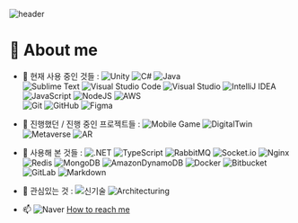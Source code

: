 ![header](https://capsule-render.vercel.app/api?type=wave&color=auto&height=300&section=header&text=Welcome👋&fontSize=90)

# :raising_hand: About me

- 🔭 현재 사용 중인 것들 : 
![Unity](https://img.shields.io/badge/unity-%23000000.svg?style=for-the-badge&logo=unity&logoColor=white) ![C#](https://img.shields.io/badge/c%23-%23239120.svg?style=for-the-badge&logo=c-sharp&logoColor=white) ![Java](https://img.shields.io/badge/java-%23ED8B00.svg?style=for-the-badge&logo=java&logoColor=white)  
![Sublime Text](https://img.shields.io/badge/sublime_text-%23575757.svg?style=for-the-badge&logo=sublime-text&logoColor=important) ![Visual Studio Code](https://img.shields.io/badge/Visual%20Studio%20Code-0078d7.svg?style=for-the-badge&logo=visual-studio-code&logoColor=white) ![Visual Studio](https://img.shields.io/badge/Visual%20Studio-5C2D91.svg?style=for-the-badge&logo=visual-studio&logoColor=white) ![IntelliJ IDEA](https://img.shields.io/badge/IntelliJ_IDEA-000000.svg?style=for-the-badge&logo=IntelliJIDEA&logoColor=white)   
![JavaScript](https://img.shields.io/badge/javascript-%23323330.svg?style=for-the-badge&logo=javascript&logoColor=%23F7DF1E) ![NodeJS](https://img.shields.io/badge/node.js-6DA55F?style=for-the-badge&logo=node.js&logoColor=white) ![AWS](https://img.shields.io/badge/AWS-%23FF9900.svg?style=for-the-badge&logo=amazon-aws&logoColor=white)  
![Git](https://img.shields.io/badge/git-%23F05033.svg?style=for-the-badge&logo=git&logoColor=white) ![GitHub](https://img.shields.io/badge/github-%23121011.svg?style=for-the-badge&logo=github&logoColor=white)   ![Figma](https://img.shields.io/badge/figma-%23F24E1E.svg?style=for-the-badge&logo=figma&logoColor=white)




- 🌱 진행했던 / 진행 중인 프로젝트들 : ![Mobile Game](https://img.shields.io/badge/Mobile_Game-%23F05033.svg?style=for-the-badge&logo=Android&logoColor=white) ![DigitalTwin](https://img.shields.io/badge/Digital_Twin-%23FF9900?style=for-the-badge&logo=&logoColor=white) ![Metaverse](https://img.shields.io/badge/Metaverse-0078d7.svg?style=for-the-badge&logo=&logoColor=white) ![AR](https://img.shields.io/badge/AR-%23239120.svg?style=for-the-badge&logo=&logoColor=white) 




- 👯 사용해 본 것들 : ![.NET](https://img.shields.io/badge/.NET-512BD4.svg?style=for-the-badge&logo=.NET&logoColor=white) ![TypeScript](https://img.shields.io/badge/TypeScript-3178C6.svg?style=for-the-badge&logo=TypeScript&logoColor=white)  ![RabbitMQ](https://img.shields.io/badge/Rabbitmq-FF6600?style=for-the-badge&logo=rabbitmq&logoColor=white) ![Socket.io](https://img.shields.io/badge/Socket.io-black?style=for-the-badge&logo=socket.io&badgeColor=010101) ![Nginx](https://img.shields.io/badge/nginx-%23009639.svg?style=for-the-badge&logo=nginx&logoColor=white) ![Redis](https://img.shields.io/badge/redis-%23DD0031.svg?style=for-the-badge&logo=redis&logoColor=white) ![MongoDB](https://img.shields.io/badge/MongoDB-%234ea94b.svg?style=for-the-badge&logo=mongodb&logoColor=white) ![AmazonDynamoDB](https://img.shields.io/badge/Amazon%20DynamoDB-4053D6?style=for-the-badge&logo=Amazon%20DynamoDB&logoColor=white)   ![Docker](https://img.shields.io/badge/Docker-2496ED.svg?style=for-the-badge&logo=Docker&logoColor=white)
![Bitbucket](https://img.shields.io/badge/bitbucket-%230047B3.svg?style=for-the-badge&logo=bitbucket&logoColor=white) ![GitLab](https://img.shields.io/badge/gitlab-%23181717.svg?style=for-the-badge&logo=gitlab&logoColor=white) ![Markdown](https://img.shields.io/badge/markdown-%23000000.svg?style=for-the-badge&logo=markdown&logoColor=white)  





- 🤔 관심있는 것 : ![신기술](https://img.shields.io/badge/Skills_for_backend-%23FF9900?style=for-the-badge&logo=&logoColor=white) ![Architecturing](https://img.shields.io/badge/Architecturing-%23F05033.svg?style=for-the-badge&logo=&logoColor=white)     

- 📫 ![Naver](https://img.shields.io/badge/Naver-03C75A.svg?style=for-the-badge&logo=Naver&logoColor=white) [How to reach me](mailto:purnzzang@naver.com)



















	



